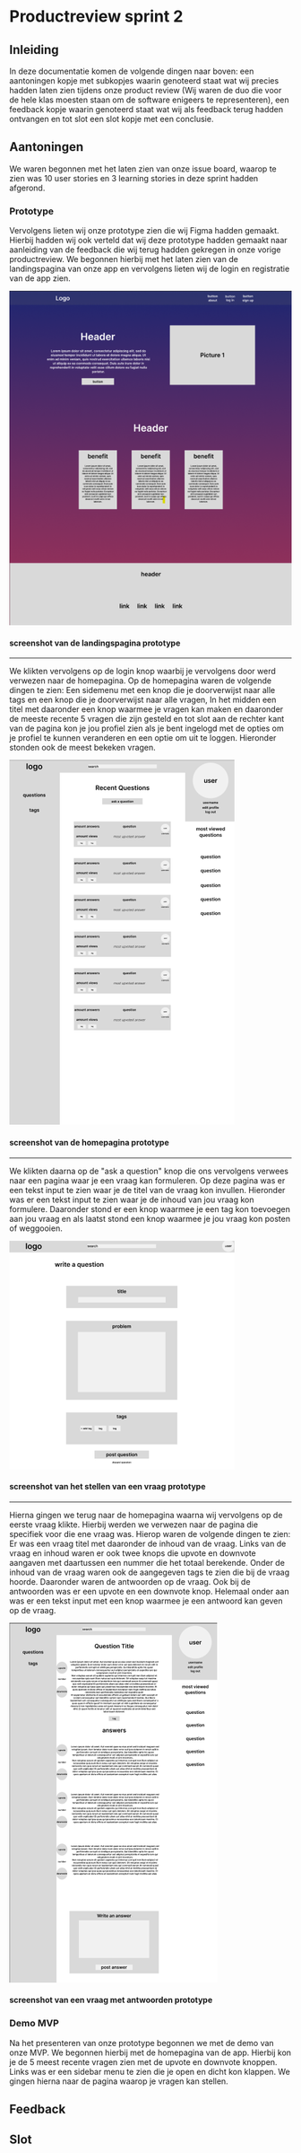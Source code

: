 # Productreview sprint 2

## Inleiding
In deze documentatie komen de volgende dingen naar boven: een aantoningen kopje met subkopjes waarin genoteerd staat wat wij precies hadden laten zien tijdens onze product review (Wij waren de duo die voor de hele klas moesten staan om de software enigeers te representeren), een feedback kopje waarin genoteerd staat wat wij als feedback terug hadden ontvangen en tot slot een slot kopje met een conclusie.

## Aantoningen
We waren begonnen met het laten zien van onze issue board, waarop te zien was 10 user stories en 3 learning stories in deze sprint hadden afgerond.

### Prototype
Vervolgens lieten wij onze prototype zien die wij Figma hadden gemaakt. Hierbij hadden wij ook verteld dat wij deze prototype hadden gemaakt naar aanleiding van de feedback die wij terug hadden gekregen in onze vorige productreview. We begonnen hierbij met het laten zien van de landingspagina van onze app en vervolgens lieten wij de login en registratie van de app zien.

![landingpaginaCodeExchangePrototype](/docs/images/landingpagePrototype.png)
#### screenshot van de landingspagina prototype
---

We klikten vervolgens op de login knop waarbij je vervolgens door werd verwezen naar de homepagina. Op de homepagina waren de volgende dingen te zien: Een sidemenu met een knop die je doorverwijst naar alle tags en een knop die je doorverwijst naar alle vragen, In het midden een titel met daaronder een knop waarmee je vragen kan maken en daaronder de meeste recente 5 vragen die zijn gesteld en tot slot aan de rechter kant van de pagina kon je jou profiel zien als je bent ingelogd met de opties om je profiel te kunnen veranderen en een optie om uit te loggen. Hieronder stonden ook de meest bekeken vragen.

![homepaginaCodeExchangePrototype](/docs/images/homepagePrototype.png)
#### screenshot van de homepagina prototype
---

We klikten daarna op de "ask a question" knop die ons vervolgens verwees naar een pagina waar je een vraag kan formuleren. Op deze pagina was er een tekst input te zien waar je de titel van de vraag kon invullen. Hieronder was er een tekst input te zien waar je de inhoud van jou vraag kon formulere. Daaronder stond er een knop waarmee je een tag kon toevoegen aan jou vraag en als laatst stond een knop waarmee je jou vraag kon posten of weggooien.

![askAQuestionCodeExchangePrototype](/docs/images/askQuestionPrototype.png)
#### screenshot van het stellen van een vraag prototype
---

Hierna gingen we terug naar de homepagina waarna wij vervolgens op de eerste vraag klikte. Hierbij werden we verwezen naar de pagina die specifiek voor die ene vraag was. Hierop waren de volgende dingen te zien: Er was een vraag titel met daaronder de inhoud van de vraag. Links van de vraag en inhoud waren er ook twee knops die upvote en downvote aangaven met daartussen een nummer die het totaal berekende. Onder de inhoud van de vraag waren ook de aangegeven tags te zien die bij de vraag hoorde. Daaronder waren de antwoorden op de vraag. Ook bij de antwoorden was er een upvote en een downvote knop. Helemaal onder aan was er een tekst input met een knop waarmee je een antwoord kan geven op de vraag.

![singleQuestionCodeExchangePrototype](/docs/images/singleQuestionPrototype.png)
#### screenshot van een vraag met antwoorden prototype

### Demo MVP
Na het presenteren van onze prototype begonnen we met de demo van onze MVP. We begonnen hierbij met de homepagina van de app. Hierbij kon je de 5 meest recente vragen zien met de upvote en downvote knoppen. Links was er een sidebar menu te zien die je open en dicht kon klappen. We gingen hierna naar de pagina waarop je vragen kan stellen. 




## Feedback

## Slot
